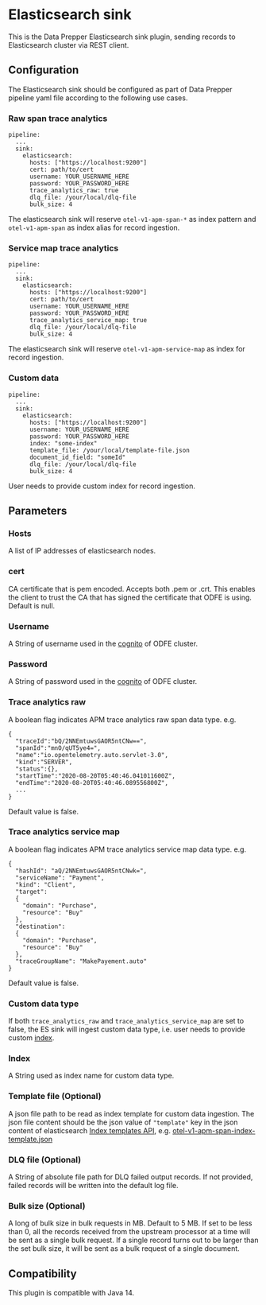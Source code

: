 # Elasticsearch sink

This is the Data Prepper Elasticsearch sink plugin, sending records to Elasticsearch cluster via REST client.

## Configuration

The Elasticsearch sink should be configured as part of Data Prepper pipeline yaml file according to the following use cases.

### Raw span trace analytics

```$xslt
pipeline:
  ...
  sink:
    elasticsearch:
      hosts: ["https://localhost:9200"]
      cert: path/to/cert
      username: YOUR_USERNAME_HERE
      password: YOUR_PASSWORD_HERE
      trace_analytics_raw: true
      dlq_file: /your/local/dlq-file
      bulk_size: 4
```

The elasticsearch sink will reserve `otel-v1-apm-span-*` as index pattern and `otel-v1-apm-span` as index alias for record ingestion.

### Service map trace analytics

```$xslt
pipeline:
  ...
  sink:
    elasticsearch:
      hosts: ["https://localhost:9200"]
      cert: path/to/cert
      username: YOUR_USERNAME_HERE
      password: YOUR_PASSWORD_HERE
      trace_analytics_service_map: true
      dlq_file: /your/local/dlq-file
      bulk_size: 4
```

The elasticsearch sink will reserve `otel-v1-apm-service-map` as index for record ingestion.

### Custom data

```$xslt
pipeline:
  ...
  sink:
    elasticsearch:
      hosts: ["https://localhost:9200"]
      username: YOUR_USERNAME_HERE
      password: YOUR_PASSWORD_HERE
      index: "some-index"
      template_file: /your/local/template-file.json
      document_id_field: "someId"
      dlq_file: /your/local/dlq-file
      bulk_size: 4
```

User needs to provide custom index for record ingestion.

## Parameters

### Hosts

A list of IP addresses of elasticsearch nodes.

### cert
CA certificate that is pem encoded. Accepts both .pem or .crt. This enables the client to trust the CA that has signed the certificate that ODFE is using.
Default is null. 

### Username

A String of username used in the [cognito](https://opendistro.github.io/for-elasticsearch-docs/docs/security/access-control/users-roles) of ODFE cluster.

### Password

A String of password used in the [cognito](https://opendistro.github.io/for-elasticsearch-docs/docs/security/access-control/users-roles) of ODFE cluster.

### Trace analytics raw

A boolean flag indicates APM trace analytics raw span data type. e.g.

```$xslt
{
  "traceId":"bQ/2NNEmtuwsGAOR5ntCNw==",
  "spanId":"mnO/qUT5ye4=",
  "name":"io.opentelemetry.auto.servlet-3.0",
  "kind":"SERVER",
  "status":{},
  "startTime":"2020-08-20T05:40:46.041011600Z",
  "endTime":"2020-08-20T05:40:46.089556800Z",
  ...
}
```

Default value is false.

### Trace analytics service map

A boolean flag indicates APM trace analytics service map data type. e.g.

```$xslt
{
  "hashId": "aQ/2NNEmtuwsGAOR5ntCNwk=",
  "serviceName": "Payment",
  "kind": "Client",
  "target":
  {
    "domain": "Purchase",
    "resource": "Buy"
  },
  "destination":
  {
    "domain": "Purchase",
    "resource": "Buy"
  },
  "traceGroupName": "MakePayement.auto"
}
```

Default value is false. 

### Custom data type

If both `trace_analytics_raw` and `trace_analytics_service_map` are set to false, the ES sink will ingest custom data type, i.e.
user needs to provide custom [index](#index).

### <a name="index"></a>Index

A String used as index name for custom data type.

### <a name="template_file"></a>Template file (Optional)

A json file path to be read as index template for custom data ingestion. The json file content should be the json value of
`"template"` key in the json content of elasticsearch [Index templates API](https://www.elastic.co/guide/en/elasticsearch/reference/7.8/index-templates.html), 
e.g. [otel-v1-apm-span-index-template.json](https://github.com/opendistro-for-elasticsearch/simple-ingest-transformation-utility-pipeline/blob/master/dataPrepper-plugins/elasticsearch/src/main/resources/otel-v1-apm-span-index-template.json)

### DLQ file (Optional)

A String of absolute file path for DLQ failed output records. 
If not provided, failed records will be written into the default log file.

### Bulk size (Optional)

A long of bulk size in bulk requests in MB. Default to 5 MB. If set to be less than 0, 
all the records received from the upstream processor at a time will be sent as a single bulk request. 
If a single record turns out to be larger than the set bulk size, it will be sent as a bulk request of a single document.

## Compatibility

This plugin is compatible with Java 14.